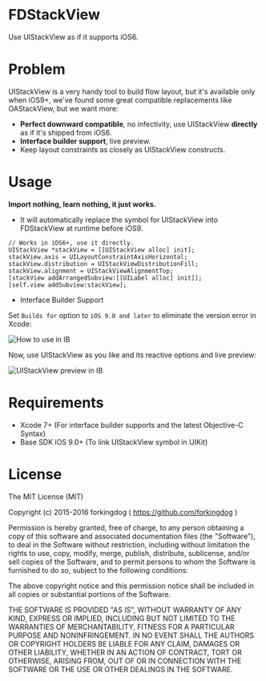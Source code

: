 # FDStackView

Use UIStackView as if it supports iOS6.

# Problem

UIStackView is a very handy tool to build flow layout, but it's available only when iOS9+, we've found some great compatible replacements like OAStackView, but we want more:  

- **Perfect downward compatible**, no infectivity, use UIStackView **directly** as if it's shipped from iOS6.
- **Interface builder support**, live preview.
- Keep layout constraints as closely as UIStackView constructs.

# Usage

**Import nothing, learn nothing, it just works.**

- It will automatically replace the symbol for UIStackView into FDStackView at runtime before iOS9. 

``` objc
// Works in iOS6+, use it directly.
UIStackView *stackView = [[UIStackView alloc] init];
stackView.axis = UILayoutConstraintAxisHorizontal;
stackView.distribution = UIStackViewDistributionFill;
stackView.alignment = UIStackViewAlignmentTop;
[stackView addArrangedSubview:[[UILabel alloc] init]];
[self.view addSubview:stackView];
```

- Interface Builder Support

Set `Builds for` option to `iOS 9.0 and later` to eliminate the version error in Xcode:

![How to use in IB](https://raw.githubusercontent.com/forkingdog/FDStackView/master/Snapshots/snapshot0.png)

Now, use UIStackView as you like and its reactive options and live preview: 

![UIStackView preview in IB](https://raw.githubusercontent.com/forkingdog/FDStackView/master/Snapshots/snapshot1.png)

# Requirements

- Xcode 7+ (For interface builder supports and the latest Objective-C Syntax)
- Base SDK iOS 9.0+ (To link UIStackView symbol in UIKit)

# License

 The MIT License (MIT)

 Copyright (c) 2015-2016 forkingdog ( https://github.com/forkingdog )

 Permission is hereby granted, free of charge, to any person obtaining a copy
 of this software and associated documentation files (the "Software"), to deal
 in the Software without restriction, including without limitation the rights
 to use, copy, modify, merge, publish, distribute, sublicense, and/or sell
 copies of the Software, and to permit persons to whom the Software is
 furnished to do so, subject to the following conditions:

 The above copyright notice and this permission notice shall be included in all
 copies or substantial portions of the Software.

 THE SOFTWARE IS PROVIDED "AS IS", WITHOUT WARRANTY OF ANY KIND, EXPRESS OR
 IMPLIED, INCLUDING BUT NOT LIMITED TO THE WARRANTIES OF MERCHANTABILITY,
 FITNESS FOR A PARTICULAR PURPOSE AND NONINFRINGEMENT. IN NO EVENT SHALL THE
 AUTHORS OR COPYRIGHT HOLDERS BE LIABLE FOR ANY CLAIM, DAMAGES OR OTHER
 LIABILITY, WHETHER IN AN ACTION OF CONTRACT, TORT OR OTHERWISE, ARISING FROM,
 OUT OF OR IN CONNECTION WITH THE SOFTWARE OR THE USE OR OTHER DEALINGS IN THE
 SOFTWARE.

